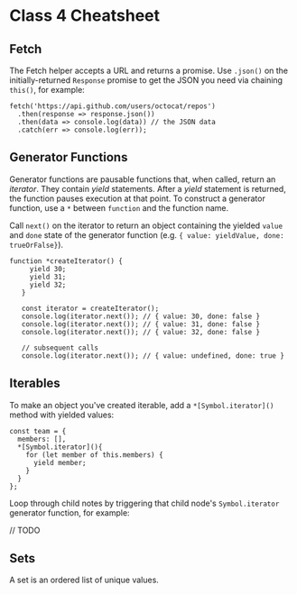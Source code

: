 # Class 4 Cheatsheet

## Fetch

The Fetch helper accepts a URL and returns a promise. Use `.json()` on the initially-returned `Response` promise to get the JSON you need via chaining `this()`, for example:


```
fetch('https://api.github.com/users/octocat/repos')
  .then(response => response.json())
  .then(data => console.log(data)) // the JSON data
  .catch(err => console.log(err));
```

## Generator Functions

Generator functions are pausable functions that, when called, return an _iterator_. They contain _yield_ statements. After a _yield_ statement is returned, the function pauses execution at that point. To construct a generator function, use a `*` between `function` and the function name.

Call `next()` on the iterator to return an object containing the yielded `value` and `done` state of the generator function (e.g. `{ value: yieldValue, done: trueOrFalse}`).

```
function *createIterator() {
     yield 30;
     yield 31;
     yield 32;
   }
   
   const iterator = createIterator();
   console.log(iterator.next()); // { value: 30, done: false }
   console.log(iterator.next()); // { value: 31, done: false }
   console.log(iterator.next()); // { value: 32, done: false }
   
   // subsequent calls
   console.log(iterator.next()); // { value: undefined, done: true }
   ```
   
## Iterables
   
To make an object you've created iterable, add a `*[Symbol.iterator]()` method with yielded values:

```
const team = {
  members: [],
  *[Symbol.iterator](){
    for (let member of this.members) {
      yield member;
    }
  }
};
```

Loop through child notes by triggering that child node's `Symbol.iterator` generator function, for example:

// TODO

## Sets 

A set is an ordered list of unique values.